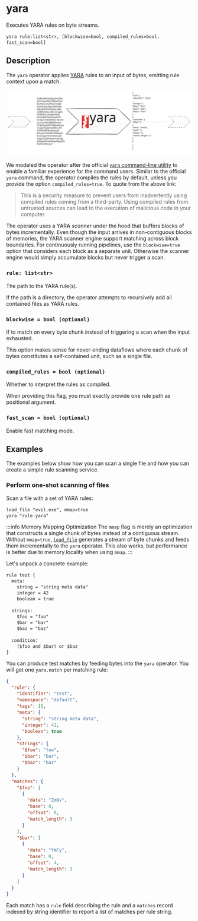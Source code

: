 # yara

Executes YARA rules on byte streams.

```tql
yara rule:list<str>, [blockwise=bool, compiled_rules=bool, fast_scan=bool]
```

## Description

The `yara` operator applies [YARA](https://virustotal.github.io/yara/) rules to
an input of bytes, emitting rule context upon a match.

![YARA Operator](yara-operator.excalidraw.svg)

We modeled the operator after the official [`yara` command-line
utility](https://yara.readthedocs.io/en/stable/commandline.html) to enable a
familiar experience for the command users. Similar to the official `yara`
command, the operator compiles the rules by default, unless you provide the
option `compiled_rules=true`. To quote from the above link:

> This is a security measure to prevent users from inadvertently using compiled
> rules coming from a third-party. Using compiled rules from untrusted sources
> can lead to the execution of malicious code in your computer.

The operator uses a YARA *scanner* under the hood that buffers blocks of bytes
incrementally. Even though the input arrives in non-contiguous blocks of
memories, the YARA scanner engine support matching across block boundaries. For
continuously running pipelines, use the `blockwise=true` option that considers each
block as a separate unit. Otherwise the scanner engine would simply accumulate
blocks but never trigger a scan.

### `rule: list<str>`

The path to the YARA rule(s).

If the path is a directory, the operator attempts to recursively add all
contained files as YARA rules.

### `blockwise = bool (optional)`

If to match on every byte chunk instead of triggering a scan when the input exhausted.

This option makes sense for never-ending dataflows where each chunk of bytes
constitutes a self-contained unit, such as a single file.

### `compiled_rules = bool (optional)`

Whether to interpret the rules as compiled.

When providing this flag, you must exactly provide one rule path as positional
argument.

### `fast_scan = bool (optional)`

Enable fast matching mode.

## Examples

The examples below show how you can scan a single file and how you can create a
simple rule scanning service.

### Perform one-shot scanning of files

Scan a file with a set of YARA rules:

```tql
load_file "evil.exe", mmap=true
yara "rule.yara"
```

:::info Memory Mapping Optimization
The `mmap` flag is merely an optimization that constructs a single chunk of
bytes instead of a contiguous stream. Without `mmap=true`,
[`load_file`](load_file.md) generates a stream of byte chunks and feeds them
incrementally to the `yara` operator. This also works, but performance is better
due to memory locality when using `mmap`.
:::

Let's unpack a concrete example:

```yara
rule test {
  meta:
    string = "string meta data"
    integer = 42
    boolean = true

  strings:
    $foo = "foo"
    $bar = "bar"
    $baz = "baz"

  condition:
    ($foo and $bar) or $baz
}
```

You can produce test matches by feeding bytes into the `yara` operator.
You will get one `yara.match` per matching rule:

```json
{
  "rule": {
    "identifier": "test",
    "namespace": "default",
    "tags": [],
    "meta": {
      "string": "string meta data",
      "integer": 42,
      "boolean": true
    },
    "strings": {
      "$foo": "foo",
      "$bar": "bar",
      "$baz": "baz"
    }
  },
  "matches": {
    "$foo": [
      {
        "data": "Zm9v",
        "base": 0,
        "offset": 0,
        "match_length": 3
      }
    ],
    "$bar": [
      {
        "data": "YmFy",
        "base": 0,
        "offset": 4,
        "match_length": 3
      }
    ]
  }
}
```

Each match has a `rule` field describing the rule and a `matches` record
indexed by string identifier to report a list of matches per rule string.

<!--

### Build a YARA scanning service

Let's say you want to build a service that scans malware sample that you receive
over a Kafka topic `malware`.

Launch the processing pipeline as follows:

```tql
load kafka --topic malware
yara --blockwise /path/to/rules
```

If you run this pipeline on the command line via `tenzir <pipeline>`, you see
the matches arriving as JSON. You could also send the matches via the
[`fluent-bit`](../../operators/fluent-bit.md) sink to Slack, Splunk, or any other
Fluent Bit output. For example, via Slack:

```tql
load kafka --topic malware
| yara --blockwise /path/to/rules
| fluent-bit slack webhook=<url>
```

This pipeline requires that every Kafka message is a self-contained malware
sample. Because the pipeline runs continuously, we supply the `--blockwise`
option so that the `yara` triggers a scan for every Kafka message, as opposed to
accumulating all messages indefinitely and only initiating a scan when the input
exhausts.

You can now submit a malware sample by sending it to the `malware` Kafka topic:

```tql
load file --mmap evil.exe | save kafka --topic malware
```

This pipeline loads the file `evil.exe` as single blob and sends it to Kafka, at
topic `malware`.
-->
